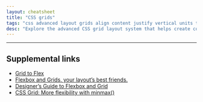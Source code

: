 ```yaml
---
layout: cheatsheet
title: "CSS grids"
tags: "css advanced layout grids align content justify vertical units two dimensional"
desc: "Explore the advanced CSS grid layout system that helps create complex full-page layouts for responsive websites."
---
```


---

## Supplemental links

- [Grid to Flex](https://www.gridtoflex.com/)
- [Flexbox and Grids, your layout’s best friends.](https://aerolab.co/blog/flexbox-grids/)
- [Designer’s Guide to Flexbox and Grid](https://medium.com/@jonyablonski/designers-guide-to-flexbox-and-grid-cec6e7e45736)
- [CSS Grid: More flexibility with minmax()](https://codepen.io/michellebarker/post/css-grid-more-flexibility-with-minmax)
